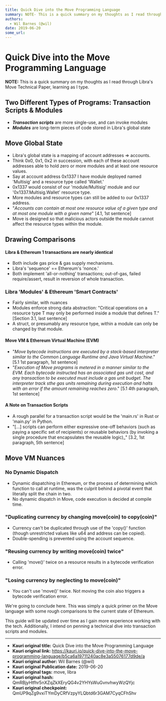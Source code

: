 ```yaml
---
title: Quick Dive into the Move Programming Language
summary: NOTE- This is a quick summary on my thoughts as I read through Libras Move Technical Paper, learning as I type. Two Different Types of Programs- Transaction Scripts & Modules Transaction scripts are more single-use, and can invoke modules Modules are long-term pieces of code stored in Libras global state Move Global State Libras global state is a mapping of account addresses => accounts. Think 0x0, 0x1, 0x2 in succession, with each of these account addresses able to hold zero or more modules and
authors:
  - Wil Barnes (@wil)
date: 2019-06-20
some_url: 
---
```


# Quick Dive into the Move Programming Language


**NOTE:** This is a quick summary on my thoughts as I read through Libra's Move Technical Paper, learning as I type. 

## Two Different Types of Programs: Transaction Scripts & Modules

- **_Transaction scripts_** are more single-use, and can invoke modules
- **_Modules_** are long-term pieces of code stored in Libra's global state

## Move Global State
- Libra's global state is a mapping of account addresses => accounts.
- Think 0x0, 0x1, 0x2 in succession, with each of these account addresses able to hold zero or more modules and at least one resource values. 
- Say at account address 0x1337 I have module deployed named 'Multisig' and a resource type called 'Wallet.'
- 0x1337 would consist of our 'module/Multisig' module and our '0x1337.Multisig.Wallet' resource type.
- More modules and resource types can still be added to our 0x1337 address.
- "_Accounts can contain at most one resource value of a given type and at most one module with a given name_" [4.1, 1st sentence] 
- Move is designed so that malicious actors outside the module cannot affect the resource types within the module. 

## Drawing Comparisons 

#### Libra & Ethereum 1 transactions are nearly identical

- Both include gas price & gas supply mechanisms.
- Libra's 'sequence' == Ethereum's 'nonce.'
- Both implement 'all-or-nothing' transactions; out-of-gas, failed require/assert, result in reversion of whole transaction.

### Libra 'Modules' & Ethereum 'Smart Contracts'

- Fairly similar, with nuances
- Modules enforce strong data abstraction: "Critical operations on a resource type T may only be performed inside a module that defines T." [Section 3.1, last sentence]
- A struct, or presumably any resource type, within a module can only be changed by that module. 

#### Move VM & Ethereum Virtual Machine (EVM)

- "_Move bytecode instructions are executed by a stack-based interpreter similar to the Common Language Runtime and Java Virtual Machine_." [5.1 1st paragraph, 1st sentence]
- "_Execution of Move programs is metered in a manner similar to the EVM. Each bytecode instructed has an associated gas unit cost, and any transaction to be executed must include a gas unit budget. The interpreter track sthe gas units remaining during execution and halts with an error if the amount remaining reaches zero_." [5.1 4th paragraph, 1st sentence]

#### A Note on Transaction Scripts

- A rough parallel for a transaction script would be the 'main.rs' in Rust or 'main.py' in Python.
- "[...] scripts can perform either expressive one-off behaviors (such as paying a specific set of recipients) or reusable behaviors (by invoking a single procedure that encapsulates the reusable logic)_" [3.2, 1st paragraph, 5th sentence]


## Move VM Nuances 

### No Dynamic Dispatch 
- Dynamic dispatching in Ethereum, or the process of determining which function to call at runtime, was the culprit behind a pivotal event that literally split the chain in two.  
- No dynamic dispatch in Move, code execution is decided at compile time.

### "Duplicating currency by changing move(coin) to copy(coin)"
- Currency can't be duplicated through use of the 'copy()' function (though unrestricted values like u64 and address can be copied). 
- Double-spending is prevented using the account sequence. 

### "Reusing currency by writing move(coin) twice"
- Calling 'move()' twice on a resource results in a bytecode verification error. 

### "Losing currency by neglecting to move(coin)"
- You can't use 'move()' twice. Not moving the coin also triggers a bytecode verification error. 

We're going to conclude here. This was simply a quick primer on the Move language with some rough comparisons to the current state of Ethereum. 

This guide will be updated over time as I gain more experience working with the tech. Additionally, I intend on penning a technical dive into transaction scripts and modules. 












---

- **Kauri original title:** Quick Dive into the Move Programming Language
- **Kauri original link:** https://kauri.io/quick-dive-into-the-move-programming-language/b5ca6a19711240ac8e3a55076177d9de/a
- **Kauri original author:** Wil Barnes (@wil)
- **Kauri original Publication date:** 2019-06-20
- **Kauri original tags:** move, libra
- **Kauri original hash:** QmRBjyHtfhr5nXZqZkXEryQG4v2YHYsWuGvnvhwyWzQYjc
- **Kauri original checkpoint:** QmUP9qZg9vxiTYmDyCRfVzpyYLQbtd6r3GAM7CyqCFhShv



